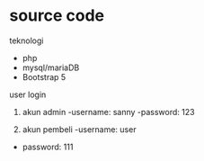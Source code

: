 # source code 
teknologi
- php
- mysql/mariaDB
- Bootstrap 5

user  login
1. akun admin
-username: sanny
-password: 123

2. akun pembeli
-username: user
- password: 111